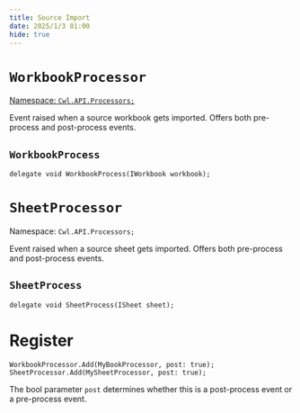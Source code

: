 ```yaml
---
title: Source Import
date: 2025/1/3 01:00
hide: true
---
```


# `WorkbookProcessor`

[Namespace: `Cwl.API.Processors;`](https://github.com/gottyduke/Elin.Plugins/tree/master/CustomWhateverLoader/API/Processors)

Event raised when a source workbook gets imported. Offers both pre-process and post-process events.

## `WorkbookProcess`

```cs:no-line-numbers
delegate void WorkbookProcess(IWorkbook workbook);
```

# `SheetProcessor`

Namespace: `Cwl.API.Processors;`

Event raised when a source sheet gets imported. Offers both pre-process and post-process events.

## `SheetProcess`

```cs:no-line-numbers
delegate void SheetProcess(ISheet sheet);
```

# Register

```cs:no-line-numbers
WorkbookProcessor.Add(MyBookProcessor, post: true);
SheetProcessor.Add(MySheetProcessor, post: true);
```

The bool parameter `post` determines whether this is a post-process event or a pre-process event.